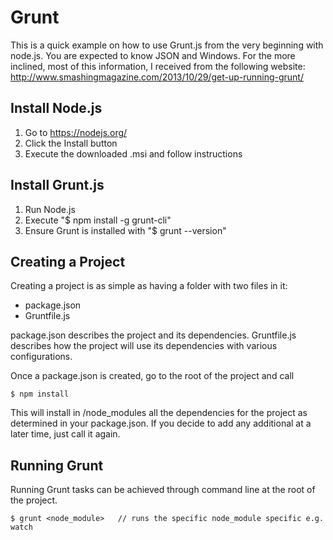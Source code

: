 # Grunt
This is a quick example on how to use Grunt.js from the very beginning with node.js. You are expected to know JSON and Windows. For the more inclined, most of this information, I received from the following website: http://www.smashingmagazine.com/2013/10/29/get-up-running-grunt/

## Install Node.js

1. Go to https://nodejs.org/
2. Click the Install button
3. Execute the downloaded .msi and follow instructions

## Install Grunt.js

1. Run Node.js
2. Execute "$ npm install -g grunt-cli"
3. Ensure Grunt is installed with "$ grunt --version"

## Creating a Project

Creating a project is as simple as having a folder with two files in it:
* package.json
* Gruntfile.js

package.json describes the project and its dependencies. Gruntfile.js describes how the project will use its dependencies with various configurations.

Once a package.json is created, go to the root of the project and call
```
$ npm install
```

This will install in /node_modules all the dependencies for the project as determined in your package.json.  If you decide to add any additional at a later time, just call it again.

## Running Grunt

Running Grunt tasks can be achieved through command line at the root of the project.
```
$ grunt <node_module>   // runs the specific node_module specific e.g. watch 
```
